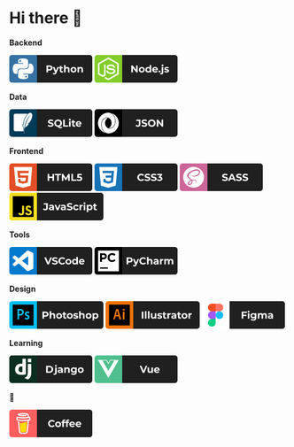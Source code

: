 # Hi there 👋

**Backend**
<p>
<img src="https://github.com/miro00/miro00/blob/main/assets/icons/Python.png" alt="python" width="150" height="50">
<img src="https://github.com/miro00/miro00/blob/main/assets/icons/Node.js.png" alt="nodejs" width="150" height="50">
</p>

**Data**

<p>
<img src="https://github.com/miro00/miro00/blob/main/assets/icons/SQLite.png" alt="sqlite" width="150" height="50">
<img src="https://github.com/miro00/miro00/blob/main/assets/icons/JSON.png" alt="json" width="150" height="50">
</p>

**Frontend**

<p>
<img src="https://github.com/miro00/miro00/blob/main/assets/icons/HTML5.png" alt="html5" width="150" height="50">
<img src="https://github.com/miro00/miro00/blob/main/assets/icons/CSS3.png" alt="css3" width="150" height="50">
<img src="https://github.com/miro00/miro00/blob/main/assets/icons/SASS.png" alt="sass" width="150" height="50">
<img src="https://github.com/miro00/miro00/blob/main/assets/icons/Js.png" alt="javascript" width="170" height="50">
</p>

**Tools**

<p>
<img src="https://github.com/miro00/miro00/blob/main/assets/icons/VSCode.png" alt="vscode" width="150" height="50">
<img src="https://github.com/miro00/miro00/blob/main/assets/icons/PyCharm.png" alt="pycharm" width="150" height="50">
</p>

**Design**
<p>
<img src="https://github.com/miro00/miro00/blob/main/assets/icons/Photoshop.png" alt="photoshop" width="170" height="50">
<img src="https://github.com/miro00/miro00/blob/main/assets/icons/Illustrator.png" alt="illustrator" width="170" height="50">
<img src="https://github.com/miro00/miro00/blob/main/assets/icons/Figma.png" alt="figma" width="150" height="50">
</p>

**Learning**
<p>
<img src="https://github.com/miro00/miro00/blob/main/assets/icons/Django.png" alt="django" width="150" height="50">
<img src="https://github.com/miro00/miro00/blob/main/assets/icons/Vue.png" alt="vue" width="150" height="50">
</p>

**🍕**

<p>
<a href="https://www.buymeacoffee.com/malinovsky" target="_blank"><img src="https://github.com/miro00/miro00/blob/main/assets/icons/BuyMeACoffee.png" alt="coffee" width="150" height="50"></a>
</p>